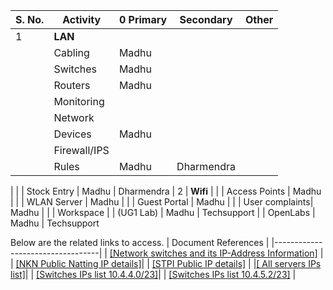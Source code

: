
|S. No. |       Activity |0     Primary |       Secondary |     Other |
|-------|----------------|--------------|-----------------|-----------|
|  1          | **LAN**
| |    Cabling     |      Madhu   |
|       |    Switches    |      Madhu   |
|       |    Routers     |      Madhu   |
|       | Monitoring     |
|       |  Network       |
|       |   Devices      |      Madhu   |
|       | Firewall/IPS   |
|       |  Rules         |      Madhu   |  Dharmendra
|
|       |  Stock Entry   | Madhu        | Dharmendra
| 2     |  **Wifi**         |
|       |  Access Points |  Madhu       |
|       |  WLAN Server   | Madhu        |
|       | Guest Portal   | Madhu        |
|       | User complaints| Madhu        |
|       | Workspace
|       | (UG1 Lab)      | Madhu        | Techsupport
|       | OpenLabs       | Madhu        | Techsupport



Below are the related links to access.
| Document References        |
|----------------------------------|
| [\[Network switches and its IP-Address Information\]](https://wiki.iiit.ac.in/wiki/index.php/Network_Switches) |  
| [\[NKN Public Natting IP details\]](https://wiki.iiit.ac.in/wiki/index.php/NKN_Mapping_IPs#NKN_Mapping_Details)|
| [\[STPI Public IP details\]](https://wiki.iiit.ac.in/wiki/index.php/STPI_Mapping_IPs) |
|[\[ All servers IPs list\]](https://wiki.iiit.ac.in/wiki/index.php/10.4.16.0/20)|
| [\[Switches IPs list 10.4.4.0/23\]](https://wiki.iiit.ac.in/wiki/index.php/10.4.4.1/23_Subnet)|
|    [\[Switches IPs list 10.4.5.2/23\]](https://wiki.iiit.ac.in/wiki/index.php/10.4.5.2/23_Subnet) |
                                                                                                       
